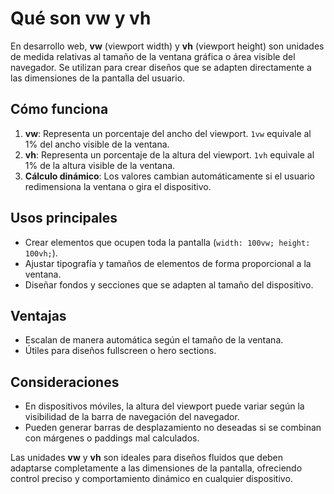# Qué son vw y vh

En desarrollo web, **vw** (viewport width) y **vh** (viewport height) son unidades de medida relativas al tamaño de la ventana gráfica o área visible del navegador. Se utilizan para crear diseños que se adapten directamente a las dimensiones de la pantalla del usuario.

## Cómo funciona
1. **vw**: Representa un porcentaje del ancho del viewport. `1vw` equivale al 1% del ancho visible de la ventana.
2. **vh**: Representa un porcentaje de la altura del viewport. `1vh` equivale al 1% de la altura visible de la ventana.
3. **Cálculo dinámico**: Los valores cambian automáticamente si el usuario redimensiona la ventana o gira el dispositivo.

## Usos principales
- Crear elementos que ocupen toda la pantalla (`width: 100vw; height: 100vh;`).
- Ajustar tipografía y tamaños de elementos de forma proporcional a la ventana.
- Diseñar fondos y secciones que se adapten al tamaño del dispositivo.

## Ventajas
- Escalan de manera automática según el tamaño de la ventana.
- Útiles para diseños fullscreen o hero sections.

## Consideraciones
- En dispositivos móviles, la altura del viewport puede variar según la visibilidad de la barra de navegación del navegador.
- Pueden generar barras de desplazamiento no deseadas si se combinan con márgenes o paddings mal calculados.

Las unidades **vw** y **vh** son ideales para diseños fluidos que deben adaptarse completamente a las dimensiones de la pantalla, ofreciendo control preciso y comportamiento dinámico en cualquier dispositivo.

